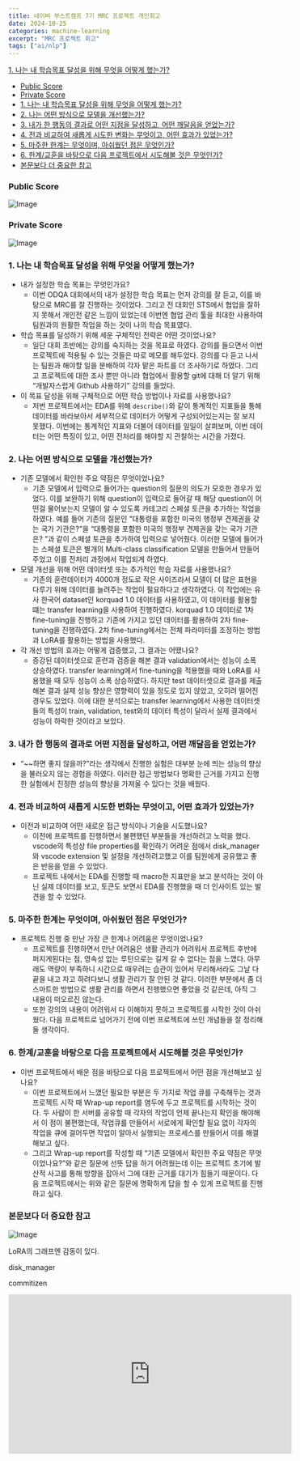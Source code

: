 ```yaml
---
title: 네이버 부스트캠프 7기 MRC 프로젝트 개인회고
date: 2024-10-25
categories: machine-learning
excerpt: "MRC 프로젝트 회고"
tags: ["ai/nlp"]
---
```


[1. 나는 내 학습목표 달성을 위해 무엇을 어떻게 했는가?](#1-나는-내-학습목표-달성을-위해-무엇을-어떻게-했는가)

- [Public Score](#public-score)
- [Private Score](#private-score)
- [1. 나는 내 학습목표 달성을 위해 무엇을 어떻게 했는가?](#1-나는-내-학습목표-달성을-위해-무엇을-어떻게-했는가)
- [2. 나는 어떤 방식으로 모델을 개선했는가?](#2-나는-어떤-방식으로-모델을-개선했는가)
- [3. 내가 한 행동의 결과로 어떤 지점을 달성하고, 어떤 깨달음을 얻었는가?](#3-내가-한-행동의-결과로-어떤-지점을-달성하고-어떤-깨달음을-얻었는가)
- [4. 전과 비교하여 새롭게 시도한 변화는 무엇이고, 어떤 효과가 있었는가?](#4-전과-비교하여-새롭게-시도한-변화는-무엇이고-어떤-효과가-있었는가)
- [5. 마주한 한계는 무엇이며, 아쉬웠던 점은 무엇인가?](#5-마주한-한계는-무엇이며-아쉬웠던-점은-무엇인가)
- [6. 한계/교훈을 바탕으로 다음 프로젝트에서 시도해볼 것은 무엇인가?](#6-한계교훈을-바탕으로-다음-프로젝트에서-시도해볼-것은-무엇인가)
- [본문보다 더 중요한 참고](#본문보다-더-중요한-참고)

### Public Score

![Image](https://i.imgur.com/y1o71K9.png)

### Private Score

![Image](https://i.imgur.com/QcJdAqO.png)

### 1. 나는 내 학습목표 달성을 위해 무엇을 어떻게 했는가?

- 내가 설정한 학습 목표는 무엇인가요?
  - 이번 ODQA 대회에서의 내가 설정한 학습 목표는 먼저 강의를 잘 듣고, 이를 바탕으로 MRC를 잘 진행하는 것이었다. 그리고 전 대회인 STS에서 협업을 잘하지 못해서 개인전 같은 느낌이 있었는데 이번엔 협업 관리 툴을 최대한 사용하여 팀원과의 원활한 작업을 하는 것이 나의 학습 목표였다.
- 학습 목표를 달성하기 위해 세운 구체적인 전략은 어떤 것이었나요?
  - 일단 대회 초반에는 강의를 숙지하는 것을 목표로 하였다. 강의를 들으면서 이번 프로젝트에 적용될 수 있는 것들은 따로 메모를 해두었다. 강의를 다 듣고 나서는 팀원과 해야할 일을 분배하여 각자 맡은 파트를 더 조사하기로 하였다. 그리고 프로젝트에 대한 조사 뿐만 아니라 협업에서 활용할 git에 대해 더 알기 위해 “개발자스럽게 Github 사용하기” 강의를 들었다.
- 이 목표 달성을 위해 구체적으로 어떤 학습 방법이나 자료를 사용했나요?
  - 저번 프로젝트에서는 EDA를 위해 `describe()`와 같이 통계적인 지표들을 통해 데이터를 바라보아서 세부적으로 데이터가 어떻게 구성되어있는지는 잘 보지 못했다. 이번에는 통계적인 지표와 더불어 데이터를 일일이 살펴보며, 이번 데이터는 어떤 특징이 있고, 어떤 전처리를 해야할 지 관찰하는 시간을 가졌다.

### 2. 나는 어떤 방식으로 모델을 개선했는가?

- 기존 모델에서 확인한 주요 약점은 무엇이었나요?
  - 기존 모델에서 입력으로 들어가는 question의 질문의 의도가 모호한 경우가 있었다. 이를 보완하기 위해 question이 입력으로 들어갈 때 해당 question이 어떤걸 물어보는지 모델이 알 수 있도록 카테고리 스페셜 토큰을 추가하는 작업을 하였다. 예를 들어 기존의 질문인 “대통령을 포함한 미국의 행정부 견제권을 갖는 국가 기관은?”을 “대통령을 포함한 미국의 행정부 견제권을 갖는 국가 기관은? <ORGANIZATION>”과 같이 스페셜 토큰을 추가하여 입력으로 넣어줬다. 이러한 모델에 들어가는 스페셜 토큰은 별개의 Multi-class classification 모델을 만들어서 만들어주었고 이를 전처리 과정에서 작업되게 하였다.
- 모델 개선을 위해 어떤 데이터셋 또는 추가적인 학습 자료를 사용했나요?
  - 기존의 훈련데이터가 4000개 정도로 작은 사이즈라서 모델이 더 많은 표현을 다루기 위해 데이터를 늘려주는 작업이 필요하다고 생각하였다. 이 작업에는 유사 한국어 dataset인 korquad 1.0 데이터를 사용하였고, 이 데이터를 활용할 떄는 transfer learning을 사용하여 진행하였다. korquad 1.0 데이터로 1차 fine-tuning을 진행하고 기존에 가지고 있던 데이터를 활용하여 2차 fine-tuning을 진행하였다. 2차 fine-tuning에서는 전체 파라미터를 조정하는 방법과 LoRA를 활용하는 방법을 사용했다.
- 각 개선 방법의 효과는 어떻게 검증했고, 그 결과는 어땠나요?
  - 증강된 데이터셋으로 훈련과 검증을 해본 결과 validation에서는 성능이 소폭 상승하였다. transfer learning에서 fine-tuning을 적용했을 때와 LoRA를 사용했을 때 모두 성능이 소폭 상승하였다. 하지만 test 데이터셋으로 결과를 제출해본 결과 실제 성능 향상은 영향력이 있을 정도로 있지 않았고, 오히려 떨어진 경우도 있었다. 이에 대한 분석으로는 transfer learning에서 사용한 데이터셋들의 특성이 train, validation, test와의 데이터 특성이 달라서 실제 결과에서 성능이 하락한 것이라고 보았다.

### 3. 내가 한 행동의 결과로 어떤 지점을 달성하고, 어떤 깨달음을 얻었는가?

- “~~하면 좋지 않을까?”라는 생각에서 진행한 실험은 대부분 눈에 띄는 성능의 향상을 불러오지 않는 경험을 하였다. 이러한 접근 방법보다 명확한 근거를 가지고 진행한 실험에서 진정한 성능의 향상을 가져올 수 있다는 것을 배웠다.

### 4. 전과 비교하여 새롭게 시도한 변화는 무엇이고, 어떤 효과가 있었는가?

- 이전과 비교하여 어떤 새로운 접근 방식이나 기술을 시도했나요?
  - 이전에 프로젝트를 진행하면서 불편했던 부분들을 개선하려고 노력을 했다. vscode의 특성상 file properties를 확인하기 어려운 점에서 disk_manager와 vscode extension 및 설정을 개선하려고했고 이를 팀원에게 공유했고 좋은 반응을 얻을 수 있었다.
  - 프로젝트 내에서는 EDA를 진행할 때 macro한 지표만을 보고 분석하는 것이 아닌 실제 데이터를 보고, 토큰도 보면서 EDA를 진행했을 때 더 인사이트 있는 발견을 할 수 있었다.

### 5. 마주한 한계는 무엇이며, 아쉬웠던 점은 무엇인가?

- 프로젝트 진행 중 만난 가장 큰 한계나 어려움은 무엇이었나요?
  - 프로젝트를 진행하면서 만난 어려움은 생활 관리가 어려워서 프로젝트 후반에 퍼지게된다는 점, 영속성 없는 루틴으로는 길게 갈 수 없다는 점을 느꼈다. 아무래도 역량이 부족하니 시간으로 때우려는 습관이 있어서 무리해서라도 그날 다 끝을 내고 자고 하려다보니 생활 관리가 잘 안된 것 같다. 이러한 부분에서 좀 더 스마트한 방법으로 생활 관리를 하면서 진행했으면 좋았을 것 같은데, 아직 그 내용이 떠오르진 않는다.
  - 또한 강의의 내용이 어려워서 다 이해하지 못하고 프로젝트를 시작한 것이 아쉬웠다. 다음 프로젝트로 넘어가기 전에 이번 프로젝트에 쓰인 개념들을 잘 정리해둘 생각이다.

### 6. 한계/교훈을 바탕으로 다음 프로젝트에서 시도해볼 것은 무엇인가?

- 이번 프로젝트에서 배운 점을 바탕으로 다음 프로젝트에서 어떤 점을 개선해보고 싶나요?
  - 이번 프로젝트에서 느꼈던 필요한 부분은 두 가지로 작업 큐를 구축해두는 것과 프로젝트 시작 때 Wrap-up report를 염두에 두고 프로젝트를 시작하는 것이다. 두 사람이 한 서버를 공유할 때 각자의 작업이 언제 끝나는지 확인을 해야해서 이 점이 불편했는데, 작업큐를 만들어서 서로에게 확인할 필요 없이 각자의 작업을 큐에 걸어두면 작업이 알아서 실행되는 프로세스를 만들어서 이를 해결해보고 싶다.
  - 그리고 Wrap-up report를 작성할 때 “기존 모델에서 확인한 주요 약점은 무엇이었나요?”와 같은 질문에 선뜻 답을 하기 어려웠는데 이는 프로젝트 초기에 발산적 사고를 통해 방향을 잡아서 그에 대한 근거를 대기가 힘들기 때문이다. 다음 프로젝트에서는 위와 같은 질문에 명확하게 답을 할 수 있게 프로젝트를 진행하고 싶다.

### 본문보다 더 중요한 참고

![Image](https://i.imgur.com/oGtmViD.png)

LoRA의 그래프엔 감동이 있다.

disk_manager

<blockquote class="imgur-embed-pub" lang="en" data-id="9S8nPyu"><a href="//imgur.com/9S8nPyu"></a></blockquote><script async src="//s.imgur.com/min/embed.js" charset="utf-8"></script>

commitizen

<blockquote class="imgur-embed-pub" lang="en" data-id="1K6Hb1g"><a href="//imgur.com/1K6Hb1g"></a></blockquote><script async src="//s.imgur.com/min/embed.js" charset="utf-8"></script>

<iframe width="560" height="315" src="https://www.youtube.com/embed/Vk2dixY2C6w?si=l7JUvF0xJspP74Gv" title="YouTube video player" frameborder="0" allow="accelerometer; autoplay; clipboard-write; encrypted-media; gyroscope; picture-in-picture; web-share" referrerpolicy="strict-origin-when-cross-origin" allowfullscreen></iframe>
